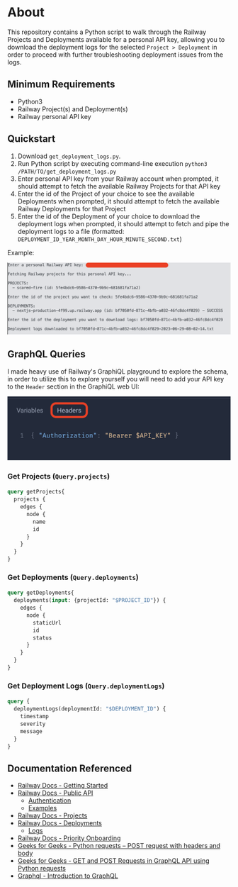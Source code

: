 # About

This repository contains a Python script to walk through the Railway Projects and Deployments available for a personal API key, allowing you to download the deployment logs for the selected `Project > Deployment` in order to proceed with further troubleshooting deployment issues from the logs.

## Minimum Requirements

- Python3
- Railway Project(s) and Deployment(s)
- Railway personal API key

## Quickstart

1. Download `get_deployment_logs.py`.
2. Run Python script by executing command-line execution `python3 /PATH/TO/get_deployment_logs.py`
3. Enter personal API key from your Railway account when prompted, it should attempt to fetch the available Railway Projects for that API key
4. Enter the id of the Project of your choice to see the available Deployments when prompted, it should attempt to fetch the available Railway Deployments for that Project
5. Enter the id of the Deployment of your choice to download the deployment logs when prompted, it should attempt to fetch and pipe the deployment logs to a file (formatted: `DEPLOYMENT_ID_YEAR_MONTH_DAY_HOUR_MINUTE_SECOND.txt`)

Example:

![Example of running get_deployment_logs.py Python script in terminal](./script-example-terminal.png)

## GraphQL Queries

I made heavy use of Railway's GraphiQL playground to explore the schema, in order to utilize this to explore yourself you will need to add your API key to the `Header` section in the GraphiQL web UI:

![GraphiQL header value example screenshot](./graphiql-api-key.png)

### Get Projects (`Query.projects`)

```graphql
query getProjects{
  projects {
    edges {
      node {
        name
        id
      }
    }
  }
}
```

### Get Deployments (`Query.deployments`)

```graphql
query getDeployments{
  deployments(input: {projectId: "$PROJECT_ID"}) {
    edges {
      node {
        staticUrl
        id
        status
      }
    }
  }
}
```

### Get Deployment Logs (`Query.deploymentLogs`)

```graphql
query {
  deploymentLogs(deploymentId: "$DEPLOYMENT_ID") {
    timestamp
    severity
    message
  }
}
```

## Documentation Referenced

- [Railway Docs - Getting Started](https://docs.railway.app/getting-started)
- [Railway Docs - Public API](https://docs.railway.app/reference/public-api)
  - [Authentication](https://docs.railway.app/reference/public-api#authentication)
  - [Examples](https://docs.railway.app/reference/public-api#examples)
- [Railway Docs - Projects](https://docs.railway.app/develop/projects)  
- [Railway Docs - Deployments](https://docs.railway.app/deploy/deployments)
  - [Logs](https://docs.railway.app/deploy/deployments#logs)
- [Railway Docs - Priority Onboarding](https://docs.railway.app/reference/priority-boarding)  
- [Geeks for Geeks - Python requests – POST request with headers and body](https://www.geeksforgeeks.org/python-requests-post-request-with-headers-and-body/)
- [Geeks for Geeks - GET and POST Requests in GraphQL API using Python requests](https://www.geeksforgeeks.org/get-and-post-requests-in-graphql-api-using-python-requests/)
- [Graphql - Introduction to GraphQL](https://graphql.org/learn/)
